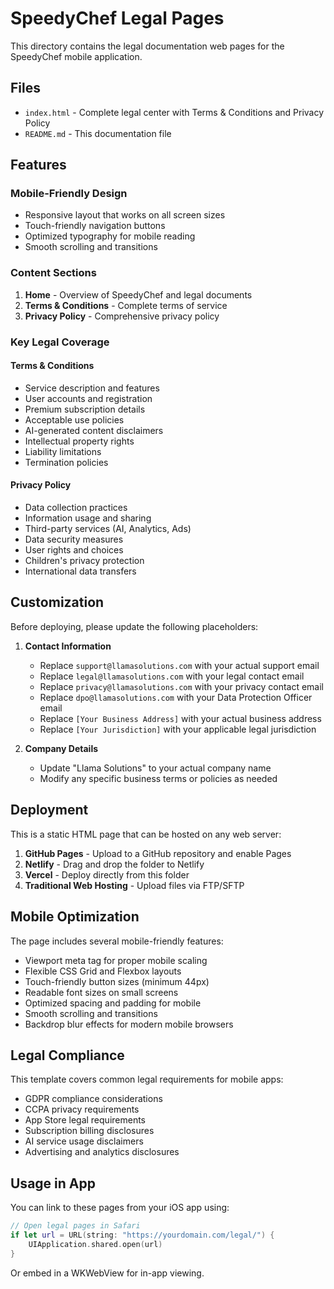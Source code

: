 # SpeedyChef Legal Pages

This directory contains the legal documentation web pages for the SpeedyChef mobile application.

## Files

- `index.html` - Complete legal center with Terms & Conditions and Privacy Policy
- `README.md` - This documentation file

## Features

### Mobile-Friendly Design
- Responsive layout that works on all screen sizes
- Touch-friendly navigation buttons
- Optimized typography for mobile reading
- Smooth scrolling and transitions

### Content Sections
1. **Home** - Overview of SpeedyChef and legal documents
2. **Terms & Conditions** - Complete terms of service
3. **Privacy Policy** - Comprehensive privacy policy

### Key Legal Coverage

#### Terms & Conditions
- Service description and features
- User accounts and registration
- Premium subscription details
- Acceptable use policies
- AI-generated content disclaimers
- Intellectual property rights
- Liability limitations
- Termination policies

#### Privacy Policy
- Data collection practices
- Information usage and sharing
- Third-party services (AI, Analytics, Ads)
- Data security measures
- User rights and choices
- Children's privacy protection
- International data transfers

## Customization

Before deploying, please update the following placeholders:

1. **Contact Information**
   - Replace `support@llamasolutions.com` with your actual support email
   - Replace `legal@llamasolutions.com` with your legal contact email
   - Replace `privacy@llamasolutions.com` with your privacy contact email
   - Replace `dpo@llamasolutions.com` with your Data Protection Officer email
   - Replace `[Your Business Address]` with your actual business address
   - Replace `[Your Jurisdiction]` with your applicable legal jurisdiction

2. **Company Details**
   - Update "Llama Solutions" to your actual company name
   - Modify any specific business terms or policies as needed

## Deployment

This is a static HTML page that can be hosted on any web server:

1. **GitHub Pages** - Upload to a GitHub repository and enable Pages
2. **Netlify** - Drag and drop the folder to Netlify
3. **Vercel** - Deploy directly from this folder
4. **Traditional Web Hosting** - Upload files via FTP/SFTP

## Mobile Optimization

The page includes several mobile-friendly features:

- Viewport meta tag for proper mobile scaling
- Flexible CSS Grid and Flexbox layouts
- Touch-friendly button sizes (minimum 44px)
- Readable font sizes on small screens
- Optimized spacing and padding for mobile
- Smooth scrolling and transitions
- Backdrop blur effects for modern mobile browsers

## Legal Compliance

This template covers common legal requirements for mobile apps:

- GDPR compliance considerations
- CCPA privacy requirements
- App Store legal requirements
- Subscription billing disclosures
- AI service usage disclaimers
- Advertising and analytics disclosures

## Usage in App

You can link to these pages from your iOS app using:

```swift
// Open legal pages in Safari
if let url = URL(string: "https://yourdomain.com/legal/") {
    UIApplication.shared.open(url)
}
```

Or embed in a WKWebView for in-app viewing.
